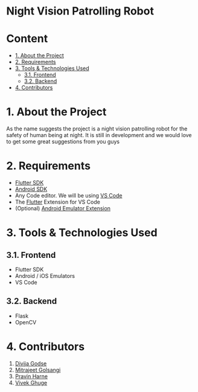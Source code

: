 # Night Vision Patrolling Robot <!-- omit in toc -->

# Content <!-- omit in toc -->

- [1. About the Project](#1-about-the-project)
- [2. Requirements](#2-requirements)
- [3. Tools & Technologies Used](#3-tools--technologies-used)
  - [3.1. Frontend](#31-frontend)
  - [3.2. Backend](#32-backend)
- [4. Contributors](#4-contributors)

# 1. About the Project

As the name suggests the project is a night vision patrolling robot for the safety of human being at night. It is still in development and we would love to get some great suggestions from you guys

# 2. Requirements

- [Flutter SDK](https://docs.flutter.dev/get-started/install)
- [Android SDK](https://developer.android.com/studio#command-tools)
- Any Code editor. We will be using [VS Code](https://code.visualstudio.com/download)
- The [Flutter](https://marketplace.visualstudio.com/items?itemName=Dart-Code.flutter) Extension for VS Code
- (Optional) [Android Emulator Extension](https://marketplace.visualstudio.com/items?itemName=DiemasMichiels.emulate)

# 3. Tools & Technologies Used

## 3.1. Frontend

- Flutter SDK
- Android / iOS Emulators
- VS Code

## 3.2. Backend

- Flask
- OpenCV

# 4. Contributors

1. [Divija Godse](mailto:divijagodse@gmail.com)
2. [Mitrajeet Golsangi](https://www.mitrajeetgolsangi.com/#contact)
3. [Pravin Harne](mailto:sunnyharne008@gmail.com)
4. [Vivek Ghuge](mailto:vivekghuge2002@gmail.com)
